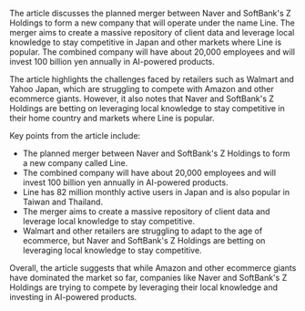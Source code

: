 The article discusses the planned merger between Naver and SoftBank's Z Holdings to form a new company that will operate under the name Line. The merger aims to create a massive repository of client data and leverage local knowledge to stay competitive in Japan and other markets where Line is popular. The combined company will have about 20,000 employees and will invest 100 billion yen annually in AI-powered products.

The article highlights the challenges faced by retailers such as Walmart and Yahoo Japan, which are struggling to compete with Amazon and other ecommerce giants. However, it also notes that Naver and SoftBank's Z Holdings are betting on leveraging local knowledge to stay competitive in their home country and markets where Line is popular.

Key points from the article include:

* The planned merger between Naver and SoftBank's Z Holdings to form a new company called Line.
* The combined company will have about 20,000 employees and will invest 100 billion yen annually in AI-powered products.
* Line has 82 million monthly active users in Japan and is also popular in Taiwan and Thailand.
* The merger aims to create a massive repository of client data and leverage local knowledge to stay competitive.
* Walmart and other retailers are struggling to adapt to the age of ecommerce, but Naver and SoftBank's Z Holdings are betting on leveraging local knowledge to stay competitive.

Overall, the article suggests that while Amazon and other ecommerce giants have dominated the market so far, companies like Naver and SoftBank's Z Holdings are trying to compete by leveraging their local knowledge and investing in AI-powered products.